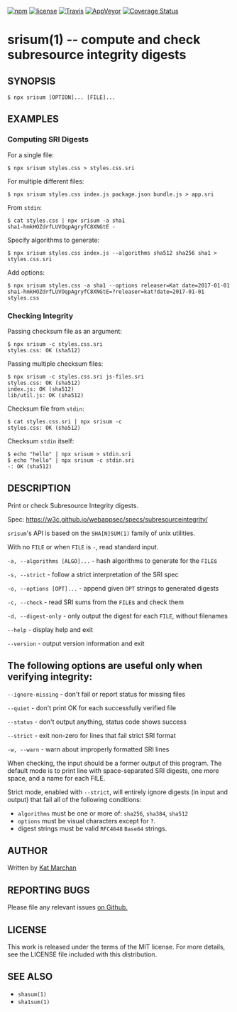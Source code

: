 [![npm](https://img.shields.io/npm/v/srisum.svg)](https://npm.im/srisum) [![license](https://img.shields.io/npm/l/srisum.svg)](https://npm.im/srisum) [![Travis](https://img.shields.io/travis/zkat/srisum.svg)](https://travis-ci.org/zkat/srisum) [![AppVeyor](https://ci.appveyor.com/api/projects/status/github/zkat/srisum?svg=true)](https://ci.appveyor.com/project/zkat/srisum) [![Coverage Status](https://coveralls.io/repos/github/zkat/srisum/badge.svg?branch=latest)](https://coveralls.io/github/zkat/srisum?branch=latest)

# srisum(1) -- compute and check subresource integrity digests

## SYNOPSIS

`$ npx srisum [OPTION]... [FILE]...`

## EXAMPLES

### Computing SRI Digests

For a single file:
```
$ npx srisum styles.css > styles.css.sri
```

For multiple different files:
```
$ npx srisum styles.css index.js package.json bundle.js > app.sri
```

From `stdin`:
```
$ cat styles.css | npx srisum -a sha1
sha1-hmkHOZdrfLUVOqpAgryfC8XNGtE -
```

Specify algorithms to generate:
```
$ npx srisum styles.css index.js --algorithms sha512 sha256 sha1 > styles.css.sri
```

Add options:
```
$ npx srisum styles.css -a sha1 --options releaser=Kat date=2017-01-01
sha1-hmkHOZdrfLUVOqpAgryfC8XNGtE=?releaser=kat?date=2017-01-01 styles.css
```

### Checking Integrity

Passing checksum file as an argument:
```
$ npx srisum -c styles.css.sri
styles.css: OK (sha512)
```

Passing multiple checksum files:
```
$ npx srisum -c styles.css.sri js-files.sri
styles.css: OK (sha512)
index.js: OK (sha512)
lib/util.js: OK (sha512)
```

Checksum file from `stdin`:
```
$ cat styles.css.sri | npx srisum -c
styles.css: OK (sha512)
```

Checksum `stdin` itself:
```
$ echo "hello" | npx srisum > stdin.sri
$ echo "hello" | npx srisum -c stdin.sri
-: OK (sha512)
```

## DESCRIPTION

Print or check Subresource Integrity digests.

Spec: https://w3c.github.io/webappsec/specs/subresourceintegrity/

`srisum`'s API is based on the `SHA[N]SUM(1)` family of unix utilities.

With no `FILE` or when `FILE` is `-`, read standard input.

`-a, --algorithms [ALGO]...` - hash algorithms to generate for the `FILE`s

`-s, --strict` - follow a strict interpretation of the SRI spec

`-o, --options [OPT]...` - append given `OPT` strings to generated digests

`-c, --check` - read SRI sums from the `FILE`s and check them

`-d, --digest-only` - only output the digest for each `FILE`, without filenames

`--help` - display help and exit

`--version` - output version information and exit

## The following options are useful only when verifying integrity:

`--ignore-missing` - don't fail or report status for missing files

`--quiet` - don't print OK for each successfully verified file

`--status` - don't output anything, status code shows success

`--strict` - exit non-zero for lines that fail strict SRI format

`-w, --warn` - warn about improperly formatted SRI lines

When checking, the input should be a former output of this program. The default mode is to print line with space-separated SRI digests, one more space, and a name for each FILE.

Strict mode, enabled with `--strict`, will entirely ignore digests (in input and output) that fail all of the following conditions:

* `algorithms` must be one or more of: `sha256`, `sha384`, `sha512`
* `options` must be visual characters except for `?`.
* digest strings must be valid `RFC4648` `Base64` strings.

## AUTHOR

Written by [Kat Marchan](https://github.com/zkat)

## REPORTING BUGS

Please file any relevant issues [on Github.](https://github.com/zkat/srisum)

## LICENSE

This work is released under the terms of the MIT license. For more details, see
the LICENSE file included with this distribution.

## SEE ALSO

* `shasum(1)`
* `sha1sum(1)`
